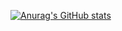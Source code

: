 [![Anurag's GitHub stats](https://github-readme-stats.vercel.app/api?username=dawnap)](https://github.com/anuraghazra/github-readme-stats)
